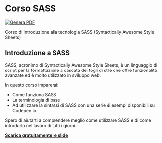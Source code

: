 # Corso SASS

[![Genera PDF](https://github.com/matteobaccan/CorsoSASS/actions/workflows/generatepdf.yml/badge.svg)](https://github.com/matteobaccan/CorsoSASS/actions/workflows/generatepdf.yml)

Corso di introduzione alla tecnologia SASS (Syntactically Awesome Style Sheets)

## Introduzione a SASS

SASS, acronimo di Syntactically Awesome Style Sheets, è un linguaggio di script per la formattazione a cascata dei fogli di stile che offre funzionalità avanzate ed è molto utilizzato in sviluppo web.

In questo corso imparerai:

- Come funziona SASS
- La terminologia di base
- Ad utilizzare la sintassi di SASS con una serie di esempi disponibili su Codepen.io

Spero di aiutarti a comprendere meglio come utilizzare SASS e di come introdurlo nel lavoro di tutti i giorni.

__[Scarica gratuitamente le slide](https://raw.githubusercontent.com/matteobaccan/CorsoSASS/main/slide/CorsoSASS.pdf)__

